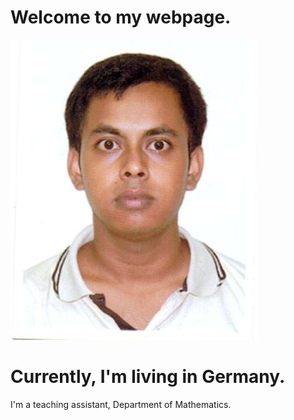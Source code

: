 # Welcome to my webpage.  
![Profile Image](/IMG222[303].jpg)  

# Currently, I'm living in Germany.  
I'm a teaching assistant, Department of Mathematics.
